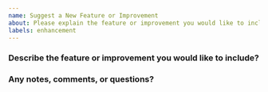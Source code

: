 ```yaml
---
name: Suggest a New Feature or Improvement
about: Please explain the feature or improvement you would like to include. 
labels: enhancement
---
```


### Describe the feature or improvement you would like to include?


### Any notes, comments, or questions?
 
